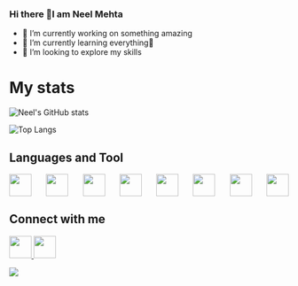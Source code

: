 ### Hi there 👋I am Neel Mehta


- 🔭 I’m currently working on something amazing
- 🌱 I’m currently learning everything🤣
- 👯 I’m looking to explore my skills
<!-- - ⚡ Fun fact:  -->

# My stats

![Neel's GitHub stats](https://github-readme-stats.vercel.app/api?username=neel0086&show_icons=true&theme=aura)

![Top Langs](https://github-readme-stats.vercel.app/api/top-langs/?username=neel0086&theme=aura)

## Languages and Tool

<p style="display: flex;justify-content: space-between;">
  <img src="https://user-images.githubusercontent.com/83919508/168467228-0559da8c-ba50-4337-849a-9e88a72e0b6d.png" width="40px" height="40px"></img>
  <img src="https://user-images.githubusercontent.com/83919508/168467259-6a5bdc38-36b3-4d9f-8f9a-cabd09c7d710.png" width="40px" height="40px"></img>
  <img src="https://user-images.githubusercontent.com/83919508/168467339-23ecf2be-66d0-4bd3-a521-9e4d0fb696ad.png" width="40px" height="40px"></img>
  <img src="https://user-images.githubusercontent.com/83919508/168467360-aa57a79c-2d41-4349-a071-e85168809f3a.png" width="40px" height="40px"></img>
  <img src="https://user-images.githubusercontent.com/83919508/168467380-4aab168a-215b-4a1c-871e-dbb447f02078.png" width="40px" height="40px"></img>
  <img src="https://user-images.githubusercontent.com/83919508/168467400-298dd827-0c7c-403a-974f-b652a5f1dd27.png" width="40px" height="40px"></img>
  <img src="https://user-images.githubusercontent.com/83919508/168467435-41d873f4-8d98-446b-a81b-8deab869361b.png" width="40px" height="40px"></img>
  <img src="https://user-images.githubusercontent.com/83919508/168467512-ac54a71a-f4d8-4324-b3ac-469af08cf826.png" width="40px" height="40px"></img>


  
</p>




## Connect with me

<a href="https://www.linkedin.com/in/neel-mehta-71857b1bb/">
  <img src="https://user-images.githubusercontent.com/83919508/168466960-ee1ff1fd-4370-4dd9-9011-e89ba2668879.png" width="40px" height="40px"></img>
</a>
<a href="https://www.instagram.com/neelmehta08/">
  <img src="https://user-images.githubusercontent.com/83919508/168466615-ba5a5f0e-ab25-4733-8e9d-421f6ebf827e.jpg" width="40px" height="40px"></img>
</a>



![](https://komarev.com/ghpvc/?username=your-github-username&color=green)
